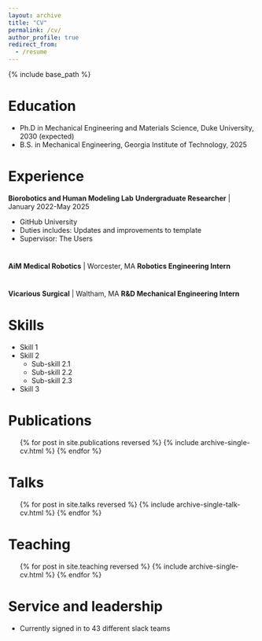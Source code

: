 ```yaml
---
layout: archive
title: "CV"
permalink: /cv/
author_profile: true
redirect_from:
  - /resume
---
```


{% include base_path %}

Education
======
* Ph.D in Mechanical Engineering and Materials Science, Duke University, 2030 (expected)
* B.S. in Mechanical Engineering, Georgia Institute of Technology, 2025

Experience
======

**Biorobotics and Human Modeling Lab**
**Undergraduate Researcher** | January 2022-May 2025
  * GitHub University
  * Duties includes: Updates and improvements to template
  * Supervisor: The Users
    
#
**AiM Medical Robotics** | Worcester, MA 
**Robotics Engineering Intern**
#
**Vicarious Surgical** | Waltham, MA
**R&D Mechanical Engineering Intern**


Skills
======
* Skill 1
* Skill 2
  * Sub-skill 2.1
  * Sub-skill 2.2
  * Sub-skill 2.3
* Skill 3

Publications
======
  <ul>{% for post in site.publications reversed %}
    {% include archive-single-cv.html %}
  {% endfor %}</ul>
  
Talks
======
  <ul>{% for post in site.talks reversed %}
    {% include archive-single-talk-cv.html  %}
  {% endfor %}</ul>
  
Teaching
======
  <ul>{% for post in site.teaching reversed %}
    {% include archive-single-cv.html %}
  {% endfor %}</ul>
  
Service and leadership
======
* Currently signed in to 43 different slack teams

